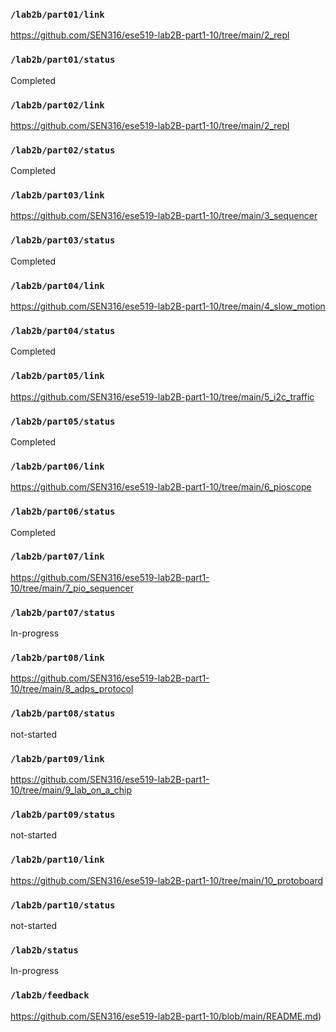 ### `/lab2b/part01/link`
https://github.com/SEN316/ese519-lab2B-part1-10/tree/main/2_repl
### `/lab2b/part01/status`
Completed
### `/lab2b/part02/link`
https://github.com/SEN316/ese519-lab2B-part1-10/tree/main/2_repl
### `/lab2b/part02/status`
Completed
### `/lab2b/part03/link`
https://github.com/SEN316/ese519-lab2B-part1-10/tree/main/3_sequencer
### `/lab2b/part03/status`
Completed
### `/lab2b/part04/link`
https://github.com/SEN316/ese519-lab2B-part1-10/tree/main/4_slow_motion
### `/lab2b/part04/status`
Completed
### `/lab2b/part05/link`
https://github.com/SEN316/ese519-lab2B-part1-10/tree/main/5_i2c_traffic
### `/lab2b/part05/status`
Completed
### `/lab2b/part06/link`
https://github.com/SEN316/ese519-lab2B-part1-10/tree/main/6_pioscope
### `/lab2b/part06/status`
Completed
### `/lab2b/part07/link`
https://github.com/SEN316/ese519-lab2B-part1-10/tree/main/7_pio_sequencer
### `/lab2b/part07/status`
In-progress
### `/lab2b/part08/link`
https://github.com/SEN316/ese519-lab2B-part1-10/tree/main/8_adps_protocol
### `/lab2b/part08/status`
not-started
### `/lab2b/part09/link`
https://github.com/SEN316/ese519-lab2B-part1-10/tree/main/9_lab_on_a_chip
### `/lab2b/part09/status`
not-started
### `/lab2b/part10/link`
https://github.com/SEN316/ese519-lab2B-part1-10/tree/main/10_protoboard
### `/lab2b/part10/status`
not-started
### `/lab2b/status`
In-progress
### `/lab2b/feedback`
https://github.com/SEN316/ese519-lab2B-part1-10/blob/main/README.md)
